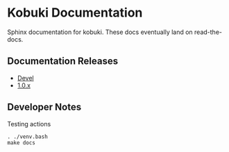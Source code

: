 # Kobuki Documentation

Sphinx documentation for kobuki. These docs eventually land on read-the-docs.

## Documentation Releases

* [Devel](https://kobuki.readthedocs.io/en/devel/)
* [1.0.x](https://kobuki.readthedocs.io/en/release-1.0.x/)

## Developer Notes

Testing actions

```
. ./venv.bash
make docs
```


